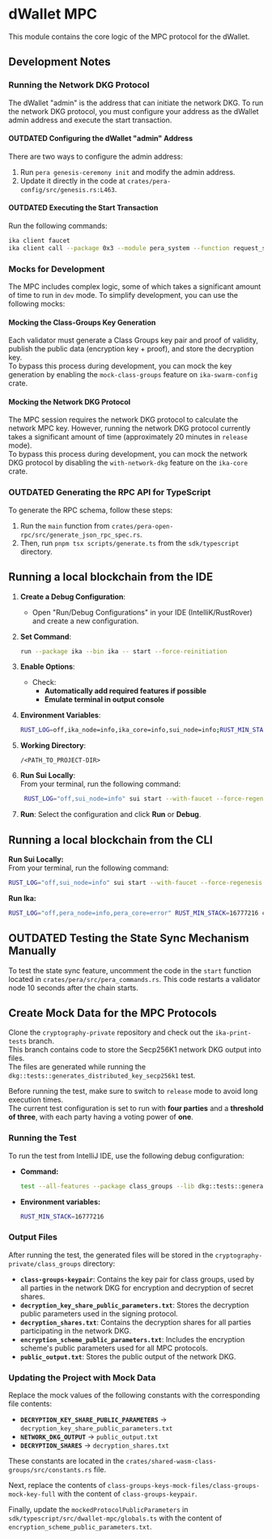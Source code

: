 # dWallet MPC

This module contains the core logic of the MPC protocol for the dWallet.

## Development Notes

### Running the Network DKG Protocol

The dWallet "admin" is the address that can initiate the network DKG.
To run the network DKG protocol,
you must configure your address as the dWallet admin address and execute the start transaction.

#### **OUTDATED** Configuring the dWallet "admin" Address

There are two ways to configure the admin address:

1. Run `pera genesis-ceremony init` and modify the admin address.
2. Update it directly in the code at `crates/pera-config/src/genesis.rs:L463`.

#### **OUTDATED** Executing the Start Transaction

Run the following commands:

```bash
ika client faucet
ika client call --package 0x3 --module pera_system --function request_start_network_dkg --args 1 0x5 --gas-budget 1000000000
```

### Mocks for Development

The MPC includes complex logic, some of which takes a significant amount of time to run in `dev` mode.
To simplify development, you can use the following mocks:

#### Mocking the Class-Groups Key Generation

Each validator must generate a Class Groups key pair and proof of validity,
publish the public data (encryption key + proof), and store the decryption key.  
To bypass this process during development, you can mock the key generation by enabling the `mock-class-groups` feature
on `ika-swarm-config` crate.

#### Mocking the Network DKG Protocol

The MPC session requires the network DKG protocol to calculate the network MPC key.
However, running the network DKG protocol currently takes a significant amount of time (approximately 20 minutes in
`release` mode).  
To bypass this process during development, you can mock the network DKG protocol by disabling the `with-network-dkg`
feature on the `ika-core` crate.

### **OUTDATED** Generating the RPC API for TypeScript

To generate the RPC schema, follow these steps:

1. Run the `main` function from `crates/pera-open-rpc/src/generate_json_rpc_spec.rs`.
2. Then, run `pnpm tsx scripts/generate.ts` from the `sdk/typescript` directory.

## Running a local blockchain from the IDE

1. **Create a Debug Configuration**:
    - Open "Run/Debug Configurations" in your IDE (IntelliK/RustRover) and create a new configuration.

2. **Set Command**:

   ```bash
   run --package ika --bin ika -- start --force-reinitiation
   ```

3. **Enable Options**:
    - Check:
        - **Automatically add required features if possible**
        - **Emulate terminal in output console**

4. **Environment Variables**:
   ```bash
   RUST_LOG=off,ika_node=info,ika_core=info,sui_node=info;RUST_MIN_STACK=16777216
   ```

5. **Working Directory**:
   ```plaintext
   /<PATH_TO_PROJECT-DIR>
   ```

6. **Run Sui Locally**:  
   From your terminal, run the following command:
   ```bash
    RUST_LOG="off,sui_node=info" sui start --with-faucet --force-regenesis --epoch-duration-ms 18000000
   ```

7. **Run**: Select the configuration and click **Run** or **Debug**.

## Running a local blockchain from the CLI

**Run Sui Locally:**  
From your terminal, run the following command:

```bash
RUST_LOG="off,sui_node=info" sui start --with-faucet --force-regenesis --epoch-duration-ms 18000000
```

**Run Ika:**

```bash
RUST_LOG="off,pera_node=info,pera_core=error" RUST_MIN_STACK=16777216 cargo run --bin ika -- start --force-reinitiation
```

## **OUTDATED** Testing the State Sync Mechanism Manually

To test the state sync feature, uncomment the code in the `start` function located in
`crates/pera/src/pera_commands.rs`.
This code restarts a validator node 10 seconds after the chain starts.

## Create Mock Data for the MPC Protocols

Clone the `cryptography-private` repository and check out the `ika-print-tests` branch.  
This branch contains code to store the Secp256K1 network DKG output into files.  
The files are generated while running the `dkg::tests::generates_distributed_key_secp256k1` test.

Before running the test, make sure to switch to `release` mode to avoid long execution times.  
The current test configuration is set to run with **four parties** and a **threshold of three**, with each party having
a voting power of **one**.

### Running the Test

To run the test from IntelliJ IDE, use the following debug configuration:

- **Command:**
  ```sh
  test --all-features --package class_groups --lib dkg::tests::generates_distributed_key_secp256k1 -- --nocapture
  ```
- **Environment variables:**
  ```sh
  RUST_MIN_STACK=16777216
  ```

### Output Files

After running the test, the generated files will be stored in the `cryptography-private/class_groups` directory:

- **`class-groups-keypair`**: Contains the key pair for class groups, used by all parties in the network DKG for
  encryption and decryption of secret shares.
- **`decryption_key_share_public_parameters.txt`**: Stores the decryption public parameters used in the signing
  protocol.
- **`decryption_shares.txt`**: Contains the decryption shares for all parties participating in the network DKG.
- **`encryption_scheme_public_parameters.txt`**: Includes the encryption scheme's public parameters used for all MPC
  protocols.
- **`public_output.txt`**: Stores the public output of the network DKG.

### Updating the Project with Mock Data

Replace the mock values of the following constants with the corresponding file contents:

- **`DECRYPTION_KEY_SHARE_PUBLIC_PARAMETERS`** → `decryption_key_share_public_parameters.txt`
- **`NETWORK_DKG_OUTPUT`** → `public_output.txt`
- **`DECRYPTION_SHARES`** → `decryption_shares.txt`

These constants are located in the `crates/shared-wasm-class-groups/src/constants.rs` file.

Next, replace the contents of `class-groups-keys-mock-files/class-groups-mock-key-full` with the content of
`class-groups-keypair`.

Finally, update the `mockedProtocolPublicParameters` in `sdk/typescript/src/dwallet-mpc/globals.ts` with the content of
`encryption_scheme_public_parameters.txt`.  
